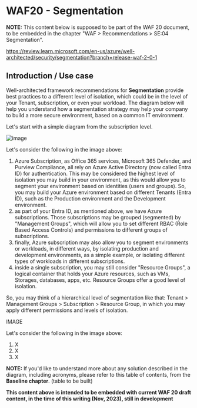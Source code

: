 # WAF20 - Segmentation

**NOTE:** 
This content below is supposed to be part of the WAF 20 document, to be embedded in the chapter "WAF > Recommendations > SE:04 Segmentation".

https://review.learn.microsoft.com/en-us/azure/well-architected/security/segmentation?branch=release-waf-2-0-1

## Introduction / Use case

Well-architected framework recommendations for **Segmentation** provide best practices to a different level of isolation, which could be in the level of your Tenant, subscription, or even your workload.
The diagram below will help you understand how a segmentation strategy may help your company to build a more secure environment, based on a common IT environment.

Let's start with a simple diagram from the subscription level.

![image](https://github.com/rudneir2/WAF20---Segmentation/assets/97529152/3ad84105-cc17-4dbe-855a-555956cd3775)

Let's consider the following in the image above:

1. Azure Subscription, as Office 365 services, Microsoft 365 Defender, and Purview Compliance, all rely on Azure Active Directory (now called Entra ID) for authentication. This may be considered the highest level of isolation you may build in your environment, as this would allow you to segment your environment based on identities (users and groups). So, you may build your Azure environment based on different Tenants (Entra ID), such as the Production environment and the Development environment.
2. as part of your Entra ID, as mentioned above, we have Azure subscriptions. Those subscriptions may be grouped (segmented) by "Management Groups", which will allow you to set different RBAC (Role Based Access Controls) and permissions to different groups of subscriptions.
3. finally, Azure subscription may also allow you to segment environments or workloads, in different ways, by isolating production and development environments, as a simple example, or isolating different types of workloads in different subscriptions.
4. inside a single subscription, you may still consider "Resource Groups", a logical container that holds your Azure resources, such as VMs, Storages, databases, apps, etc. Resource Groups offer a good level of isolation.

So, you may think of a hierarchical level of segmentation like that: Tenant > Management Groups > Subscription > Resource Group, in which you may apply different permissions and levels of isolation.


IMAGE

Let's consider the following in the image above:

1. X
2. X
3. X



**NOTE:**
If you'd like to understand more about any solution described in the diagram, including acronyms, please refer to this table of contents, from the **Baseline chapter**.
(table to be built)

**This content above is intended to be embedded with current WAF 20 draft content, in the time of this writing (Nov, 2023), still in development**










